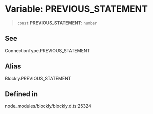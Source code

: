 # Variable: PREVIOUS_STATEMENT

> `const` **PREVIOUS_STATEMENT**: `number`

## See

ConnectionType.PREVIOUS_STATEMENT

## Alias

Blockly.PREVIOUS_STATEMENT

## Defined in

node_modules/blockly/blockly.d.ts:25324
